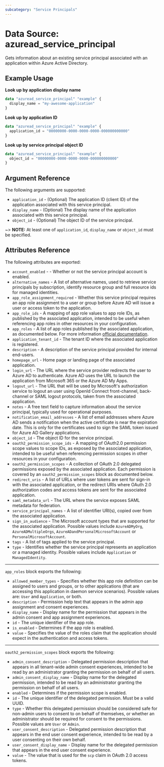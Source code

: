 ```yaml
---
subcategory: "Service Principals"
---
```


# Data Source: azuread_service_principal

Gets information about an existing service principal associated with an application within Azure Active Directory.

## Example Usage

**Look up by application display name**

```terraform
data "azuread_service_principal" "example" {
  display_name = "my-awesome-application"
}
```

**Look up by application ID**

```terraform
data "azuread_service_principal" "example" {
  application_id = "00000000-0000-0000-0000-000000000000"
}
```

**Look up by service principal object ID**

```terraform
data "azuread_service_principal" "example" {
  object_id = "00000000-0000-0000-0000-000000000000"
}
```

## Argument Reference

The following arguments are supported:

* `application_id` - (Optional) The application ID (client ID) of the application associated with this service principal.
* `display_name` - (Optional) The display name of the application associated with this service principal.
* `object_id` - (Optional) The object ID of the service principal.

~> **NOTE:** At least one of `application_id`, `display_name` or `object_id` must be specified.

## Attributes Reference

The following attributes are exported:

* `account_enabled` - - Whether or not the service principal account is enabled.
* `alternative_names` - A list of alternative names, used to retrieve service principals by subscription, identify resource group and full resource ids for managed identities.
* `app_role_assignment_required` - Whether this service principal requires an app role assignment to a user or group before Azure AD will issue a user or access token to the application.
* `app_role_ids` - A mapping of app role values to app role IDs, as published by the associated application, intended to be useful when referencing app roles in other resources in your configuration.
* `app_roles` - A list of app roles published by the associated application, as documented below. For more information [official documentation](https://docs.microsoft.com/en-us/azure/architecture/multitenant-identity/app-roles).
* `application_tenant_id` - The tenant ID where the associated application is registered.
* `description` - A description of the service principal provided for internal end-users.
* `homepage_url` - Home page or landing page of the associated application.
* `login_url` - The URL where the service provider redirects the user to Azure AD to authenticate. Azure AD uses the URL to launch the application from Microsoft 365 or the Azure AD My Apps.
* `logout_url` - The URL that will be used by Microsoft's authorization service to logout an user using OpenId Connect front-channel, back-channel or SAML logout protocols, taken from the associated application.
* `notes` - A free text field to capture information about the service principal, typically used for operational purposes.
* `notification_email_addresses` - A list of email addresses where Azure AD sends a notification when the active certificate is near the expiration date. This is only for the certificates used to sign the SAML token issued for Azure AD Gallery applications.
* `object_id` - The object ID for the service principal.
* `oauth2_permission_scope_ids` - A mapping of OAuth2.0 permission scope values to scope IDs, as exposed by the associated application, intended to be useful when referencing permission scopes in other resources in your configuration.
* `oauth2_permission_scopes` - A collection of OAuth 2.0 delegated permissions exposed by the associated application. Each permission is covered by an `oauth2_permission_scopes` block as documented below.
* `redirect_uris` - A list of URLs where user tokens are sent for sign-in with the associated application, or the redirect URIs where OAuth 2.0 authorization codes and access tokens are sent for the associated application.
* `saml_metadata_url` - The URL where the service exposes SAML metadata for federation.
* `service_principal_names` - A list of identifier URI(s), copied over from the associated application.
* `sign_in_audience` - The Microsoft account types that are supported for the associated application. Possible values include `AzureADMyOrg`, `AzureADMultipleOrgs`, `AzureADandPersonalMicrosoftAccount` or `PersonalMicrosoftAccount`.
* `tags` - A list of tags applied to the service principal.
* `type` - Identifies whether the service principal represents an application or a managed identity. Possible values include `Application` or `ManagedIdentity`.

---

`app_roles` block exports the following:

* `allowed_member_types` - Specifies whether this app role definition can be assigned to users and groups, or to other applications (that are accessing this application in daemon service scenarios). Possible values are: `User` and `Application`, or both.
* `description` - Permission help text that appears in the admin app assignment and consent experiences.
* `display_name` - Display name for the permission that appears in the admin consent and app assignment experiences.
* `id` - The unique identifier of the app role.
* `is_enabled` - Determines if the app role is enabled.
* `value` - Specifies the value of the roles claim that the application should expect in the authentication and access tokens.

---

`oauth2_permission_scopes` block exports the following:

* `admin_consent_description` - Delegated permission description that appears in all tenant-wide admin consent experiences, intended to be read by an administrator granting the permission on behalf of all users.
* `admin_consent_display_name` - Display name for the delegated permission, intended to be read by an administrator granting the permission on behalf of all users.
* `enabled` - Determines if the permission scope is enabled.
* `id` - The unique identifier of the delegated permission. Must be a valid UUID.
* `type` - Whether this delegated permission should be considered safe for non-admin users to consent to on behalf of themselves, or whether an administrator should be required for consent to the permissions. Possible values are `User` or `Admin`.
* `user_consent_description` - Delegated permission description that appears in the end user consent experience, intended to be read by a user consenting on their own behalf.
* `user_consent_display_name` - Display name for the delegated permission that appears in the end user consent experience.
* `value` - The value that is used for the `scp` claim in OAuth 2.0 access tokens.
